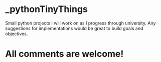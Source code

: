 # _pythonTinyThings
Small python projects I will work on as I progress through university. Any suggestions for implementations would be 
great to build goals and objectives.

# All comments are welcome!
